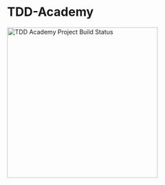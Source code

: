 # TDD-Academy

<p align="left">
  <a href="https://github.com/atriyaco/tdd-academy"><img style="width: 350px;" alt="TDD Academy Project Build Status" src="https://github.com/atriyaco/TDD-Academy/workflows/RunCIWorkflow/badge.svg"></a>
</p>
